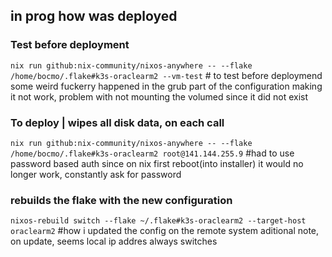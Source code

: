 ## in prog how was deployed

### Test before deployment
`nix run github:nix-community/nixos-anywhere -- --flake /home/bocmo/.flake#k3s-oraclearm2 --vm-test` # to test before deploymend
some weird fuckerry happened in the grub part of the configuration making it not work, problem with not mounting the volumed since it did not exist

### To deploy | wipes all disk data, on each call
`nix run github:nix-community/nixos-anywhere -- --flake /home/bocmo/.flake#k3s-oraclearm2 root@141.144.255.9` #had to use password based auth since on nix first reboot(into installer) it would no longer work, constantly ask for password


### rebuilds the flake with the new configuration
`nixos-rebuild switch --flake ~/.flake#k3s-oraclearm2 --target-host oraclearm2` #how i updated the config on the remote system
aditional note, on update, seems local ip addres always switches
